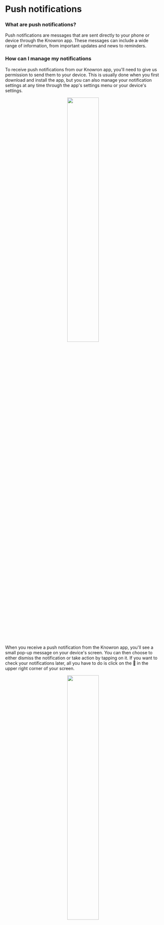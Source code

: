 # Push notifications 


### What are push notifications?
Push notifications are messages that are sent directly to your phone or device through the Knowron app. These messages can include a wide range of information, from important updates and news to reminders. 

### How can I manage my notifications

To receive push notifications from our Knowron app, you'll need to give us permission to send them to your device. This is usually done when you first download and install the app, but you can also manage your notification settings at any time through the app's settings menu or your device's settings.

<p align="center"><img src="https://i.imgur.com/47aAXlh.jpg" width="45%"></p>


When you receive a push notification from the Knowron app, you'll see a small pop-up message on your device's screen. You can then choose to either dismiss the notification or take action by tapping on it. If you want to check your notifications later, all you have to do is click on the :bell: in the upper right corner of your screen.

<p align="center"><img src="https://i.imgur.com/uLsA1EO.gif" width="45%"></p>

